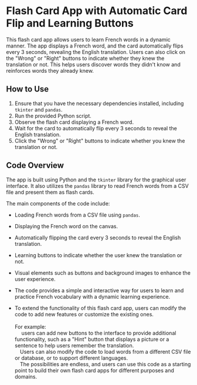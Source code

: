# Flash Card App with Automatic Card Flip and Learning Buttons

This flash card app allows users to learn French words in a dynamic manner. The app displays a French word, and the card automatically flips every 3 seconds, revealing the English translation. Users can also click on the "Wrong" or "Right" buttons to indicate whether they knew the translation or not. This helps users discover words they didn't know and reinforces words they already knew.

## How to Use

1. Ensure that you have the necessary dependencies installed, including `tkinter` and `pandas`.
2. Run the provided Python script.
3. Observe the flash card displaying a French word.
4. Wait for the card to automatically flip every 3 seconds to reveal the English translation.
5. Click the "Wrong" or "Right" buttons to indicate whether you knew the translation or not.

## Code Overview

The app is built using Python and the `tkinter` library for the graphical user interface. It also utilizes the `pandas` library to read French words from a CSV file and present them as flash cards.

The main components of the code include:
- Loading French words from a CSV file using `pandas`.
- Displaying the French word on the canvas.
- Automatically flipping the card every 3 seconds to reveal the English translation.
- Learning buttons to indicate whether the user knew the translation or not.
- Visual elements such as buttons and background images to enhance the user experience.

- The code provides a simple and interactive way for users to learn and practice French vocabulary with a dynamic learning experience.
- To extend the functionality of this flash card app, users can modify the code to add new features or customize the existing ones.<br><br>For example:<br>
&emsp; users can add new buttons to the interface to provide additional functionality, such as a "Hint" button that displays a picture or a sentence to help users remember the translation.<br>&emsp;Users can also modify the code to load words from a different CSV file or database, or to support different languages.<br>&emsp;The possibilities are endless, and users can use this code as a starting point to build their own flash card apps for different purposes and domains.